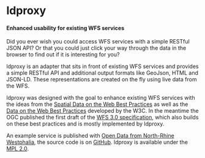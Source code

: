 # ldproxy

#### Enhanced usability for existing WFS services

Did you ever wish you could access WFS services with a simple RESTful JSON API? Or that you could just click your way through the data in the browser to find out if it is interesting for you?

ldproxy is an adapter that sits in front of existing WFS services and provides a simple RESTful API and additional output formats like GeoJson, HTML and JSON-LD. These representations are created on the fly using live data from the WFS.

ldproxy was designed with the goal to enhance existing WFS services with the ideas from the [Spatial Data on the Web Best Practices](https://www.w3.org/TR/sdw-bp/) as well as the [Data on the Web Best Practices](https://www.w3.org/TR/dwbp/) developed by the W3C. In the meantime the OGC published the first draft of the [WFS 3.0 specification](https://cdn.rawgit.com/opengeospatial/WFS_FES/3.0.0-draft.1/docs/17-069.html), which also builds on these best practices and is mostly implemented by ldproxy.

An example service is published with [Open Data from North-Rhine Westphalia](https://www.ldproxy.nrw.de/rest/services/), the source code is on [GitHub](https://github.com/interactive-instruments/ldproxy). ldproxy is available under the [MPL 2.0](https://www.mozilla.org/en-US/MPL/2.0/).


